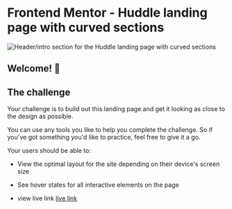 # Frontend Mentor - Huddle landing page with curved sections

![Header/intro section for the Huddle landing page with curved sections](./design/desktop-preview.jpg)

## Welcome! 👋

## The challenge

Your challenge is to build out this landing page and get it looking as close to the design as possible.

You can use any tools you like to help you complete the challenge. So if you've got something you'd like to practice, feel free to give it a go.

Your users should be able to: 

- View the optimal layout for the site depending on their device's screen size
- See hover states for all interactive elements on the page


- view live link [live link](https://huddle-landing-page-with-curved-sections-7nhd.onrender.com)

